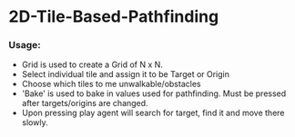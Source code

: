 # 2D-Tile-Based-Pathfinding

### Usage: 
* Grid is used to create a Grid of N x N.
* Select individual tile and assign it to be Target or Origin
* Choose which tiles to me unwalkable/obstacles
* 'Bake' is used to bake in values used for pathfinding. Must be pressed after targets/origins are changed.
* Upon pressing play agent will search for target, find it and move there slowly.


